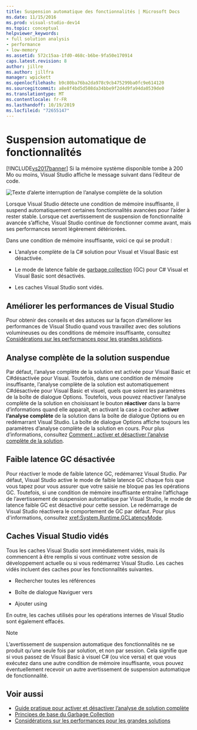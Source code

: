 ```yaml
---
title: Suspension automatique des fonctionnalités | Microsoft Docs
ms.date: 11/15/2016
ms.prod: visual-studio-dev14
ms.topic: conceptual
helpviewer_keywords:
- full solution analysis
- performance
- low-memory
ms.assetid: 572c15aa-1fd0-468c-b6be-9fa50e170914
caps.latest.revision: 8
author: jillre
ms.author: jillfra
manager: wpickett
ms.openlocfilehash: b9c80ba76ba2da978c9cb475299ba0fc9e614120
ms.sourcegitcommit: a8e8f4bd5d508da34bbe9f2d4d9fa94da0539de0
ms.translationtype: MT
ms.contentlocale: fr-FR
ms.lasthandoff: 10/19/2019
ms.locfileid: "72655147"
---
```

# <a name="automatic-feature-suspension"></a>Suspension automatique de fonctionnalités
[!INCLUDE[vs2017banner](../includes/vs2017banner.md)]
Si la mémoire système disponible tombe à 200 Mo ou moins, Visual Studio affiche le message suivant dans l’éditeur de code.

 ![Texte d’alerte interruption de l’analyse complète de la solution](../code-quality/media/fsa-alert.png "FSA_Alert")

 Lorsque Visual Studio détecte une condition de mémoire insuffisante, il suspend automatiquement certaines fonctionnalités avancées pour l’aider à rester stable. Lorsque cet avertissement de suspension de fonctionnalité avancée s’affiche, Visual Studio continue de fonctionner comme avant, mais ses performances seront légèrement détériorées.

 Dans une condition de mémoire insuffisante, voici ce qui se produit :

- L’analyse complète de la C# solution pour Visual et Visual Basic est désactivée.

- Le mode de latence faible de [garbage collection](https://msdn.microsoft.com/library/22b6cb97-0c80-4eeb-a2cf-5ed7655e37f9) (GC) pour C# Visual et Visual Basic sont désactivés.

- Les caches Visual Studio sont vidés.

## <a name="improve-visual-studio-performance"></a>Améliorer les performances de Visual Studio
 Pour obtenir des conseils et des astuces sur la façon d’améliorer les performances de Visual Studio quand vous travaillez avec des solutions volumineuses ou des conditions de mémoire insuffisante, consultez [Considérations sur les performances pour les grandes solutions](https://github.com/dotnet/roslyn/wiki/Performance-considerations-for-large-solutions).

## <a name="full-solution-analysis-suspended"></a>Analyse complète de la solution suspendue
 Par défaut, l’analyse complète de la solution est activée pour Visual Basic et C#désactivée pour Visual. Toutefois, dans une condition de mémoire insuffisante, l’analyse complète de la solution est automatiquement C#désactivée pour Visual Basic et visuel, quels que soient les paramètres de la boîte de dialogue Options. Toutefois, vous pouvez réactiver l’analyse complète de la solution en choisissant le bouton **réactiver** dans la barre d’informations quand elle apparaît, en activant la case à cocher **activer l’analyse complète** de la solution dans la boîte de dialogue Options ou en redémarrant Visual Studio. La boîte de dialogue Options affiche toujours les paramètres d’analyse complète de la solution en cours. Pour plus d’informations, consultez [Comment : activer et désactiver l’analyse complète de la solution](../code-quality/how-to-enable-and-disable-full-solution-analysis-for-managed-code.md).

## <a name="gc-low-latency-disabled"></a>Faible latence GC désactivée
 Pour réactiver le mode de faible latence GC, redémarrez Visual Studio.  Par défaut, Visual Studio active le mode de faible latence GC chaque fois que vous tapez pour vous assurer que votre saisie ne bloque pas les opérations GC. Toutefois, si une condition de mémoire insuffisante entraîne l’affichage de l’avertissement de suspension automatique par Visual Studio, le mode de latence faible GC est désactivé pour cette session. Le redémarrage de Visual Studio réactivera le comportement de GC par défaut. Pour plus d'informations, consultez <xref:System.Runtime.GCLatencyMode>.

## <a name="visual-studio-caches-flushed"></a>Caches Visual Studio vidés

Tous les caches Visual Studio sont immédiatement vidés, mais ils commencent à être remplis si vous continuez votre session de développement actuelle ou si vous redémarrez Visual Studio. Les caches vidés incluent des caches pour les fonctionnalités suivantes.

- Rechercher toutes les références

- Boîte de dialogue Naviguer vers

- Ajouter using

En outre, les caches utilisés pour les opérations internes de Visual Studio sont également effacés.

> [!NOTE]
> L’avertissement de suspension automatique des fonctionnalités ne se produit qu’une seule fois par solution, et non par session. Cela signifie que si vous passez de Visual Basic à visuel C# (ou vice versa) et que vous exécutez dans une autre condition de mémoire insuffisante, vous pouvez éventuellement recevoir un autre avertissement de suspension automatique de fonctionnalité.

## <a name="see-also"></a>Voir aussi

- [Guide pratique pour activer et désactiver l’analyse de solution complète](../code-quality/how-to-enable-and-disable-full-solution-analysis-for-managed-code.md)
- [Principes de base du Garbage Collection](https://msdn.microsoft.com/library/67c5a20d-1be1-4ea7-8a9a-92b0b08658d2)
- [Considérations sur les performances pour les grandes solutions](https://github.com/dotnet/roslyn/wiki/Performance-considerations-for-large-solutions)